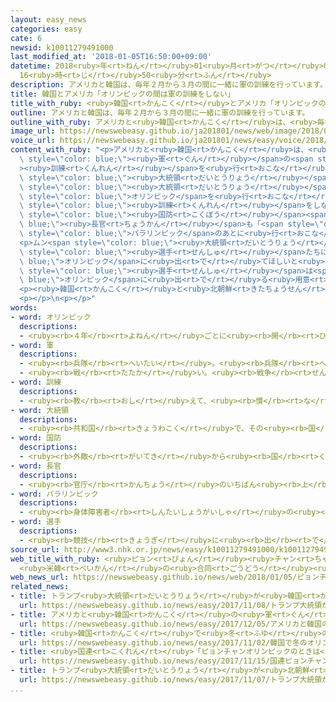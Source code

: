 ```yaml
---
layout: easy_news
categories: easy
cate: 6
newsid: k10011279491000
last_modified_at: '2018-01-05T16:50:00+09:00'
datetime: 2018<ruby>年<rt>ねん</rt></ruby>01<ruby>月<rt>がつ</rt></ruby>05<ruby>日<rt>にち</rt></ruby>
  16<ruby>時<rt>じ</rt></ruby>50<ruby>分<rt>ふん</rt></ruby>
description: アメリカと韓国は、毎年２月から３月の間に一緒に軍の訓練を行っています。
title: 韓国とアメリカ「オリンピックの間は軍の訓練をしない」
title_with_ruby: <ruby>韓国<rt>かんこく</rt></ruby>とアメリカ「オリンピックの<ruby>間<rt>あいだ</rt></ruby>は<ruby>軍<rt>ぐん</rt></ruby>の<ruby>訓練<rt>くんれん</rt></ruby>をしない」
outline: アメリカと韓国は、毎年２月から３月の間に一緒に軍の訓練を行っています。
outline_with_ruby: アメリカと<ruby>韓国<rt>かんこく</rt></ruby>は、<ruby>毎年<rt>まいとし</rt></ruby>２<ruby>月<rt>がつ</rt></ruby>から３<ruby>月<rt>がつ</rt></ruby>の<ruby>間<rt>あいだ</rt></ruby>に<ruby>一緒<rt>いっしょ</rt></ruby>に<ruby>軍<rt>ぐん</rt></ruby>の<ruby>訓練<rt>くんれん</rt></ruby>を<ruby>行<rt>おこな</rt></ruby>っています。
image_url: https://newswebeasy.github.io/ja201801/news/web/image/2018/01/05/K10011279491_1801050613_1801050616_01_03.jpg
voice_url: https://newswebeasy.github.io/ja201801/news/easy/voice/2018/01/05/k10011279491000.mp3
content_with_ruby: "<p>アメリカと<ruby>韓国<rt>かんこく</rt></ruby>は、<ruby>毎年<rt>まいとし</rt></ruby>２<ruby>月<rt>がつ</rt></ruby>から３<ruby>月<rt>がつ</rt></ruby>の<ruby>間<rt>あいだ</rt></ruby>に<ruby>一緒<rt>いっしょ</rt></ruby>に<span\
  \ style=\"color: blue;\"><ruby>軍<rt>ぐん</rt></ruby></span>の<span style=\"color: blue;\"\
  ><ruby>訓練<rt>くんれん</rt></ruby></span>を<ruby>行<rt>おこな</rt></ruby>っています。アメリカのトランプ<span\
  \ style=\"color: blue;\"><ruby>大統領<rt>だいとうりょう</rt></ruby></span>と<ruby>韓国<rt>かんこく</rt></ruby>のムン・ジェイン<span\
  \ style=\"color: blue;\"><ruby>大統領<rt>だいとうりょう</rt></ruby></span>は<ruby>４日<rt>よっか</rt></ruby>、<ruby>電話<rt>でんわ</rt></ruby>で<ruby>話<rt>はなし</rt></ruby>をしました。そして、２<ruby>月<rt>がつ</rt></ruby>に<ruby>韓国<rt>かんこく</rt></ruby>のピョンチャンで<span\
  \ style=\"color: blue;\">オリンピック</span>を<ruby>行<rt>おこな</rt></ruby>っている<ruby>間<rt>あいだ</rt></ruby>は、<span\
  \ style=\"color: blue;\"><ruby>訓練<rt>くんれん</rt></ruby></span>をしないと<ruby>決<rt>き</rt></ruby>めました。アメリカのマティス<span\
  \ style=\"color: blue;\"><ruby>国防<rt>こくぼう</rt></ruby></span><span style=\"color:\
  \ blue;\"><ruby>長官<rt>ちょうかん</rt></ruby></span>も「<span style=\"color: blue;\"><ruby>訓練<rt>くんれん</rt></ruby></span>は<span\
  \ style=\"color: blue;\">パラリンピック</span>のあとに<ruby>行<rt>おこな</rt></ruby>います」と<ruby>言<rt>い</rt></ruby>いました。</p>\n\
  <p>ムン<span style=\"color: blue;\"><ruby>大統領<rt>だいとうりょう</rt></ruby></span>は、<ruby>北朝鮮<rt>きたちょうせん</rt></ruby>の<span\
  \ style=\"color: blue;\"><ruby>選手<rt>せんしゅ</rt></ruby></span>たちにも<span style=\"color:\
  \ blue;\">オリンピック</span>に<ruby>出<rt>で</rt></ruby>てほしいと<ruby>考<rt>かんが</rt></ruby>えています。<ruby>北朝鮮<rt>きたちょうせん</rt></ruby>のキム・ジョンウン<ruby>朝鮮労働党委員長<rt>ちょうせんろうどうとういいんちょう</rt></ruby>は<ruby>１日<rt>ついたち</rt></ruby>、「<ruby>北朝鮮<rt>きたちょうせん</rt></ruby>の<span\
  \ style=\"color: blue;\"><ruby>選手<rt>せんしゅ</rt></ruby></span>は<span style=\"color:\
  \ blue;\">オリンピック</span>に<ruby>出<rt>で</rt></ruby>る<ruby>用意<rt>ようい</rt></ruby>がある。<ruby>韓国<rt>かんこく</rt></ruby>とすぐに<ruby>話<rt>はなし</rt></ruby>をして、<ruby>出<rt>で</rt></ruby>るかどうか<ruby>決<rt>き</rt></ruby>めることができる」と<ruby>言<rt>い</rt></ruby>いました。</p>\n\
  <p><ruby>韓国<rt>かんこく</rt></ruby>と<ruby>北朝鮮<rt>きたちょうせん</rt></ruby>は<ruby>９日<rt>ここのか</rt></ruby>に、<ruby>韓国<rt>かんこく</rt></ruby>と<ruby>北朝鮮<rt>きたちょうせん</rt></ruby>の<ruby>間<rt>あいだ</rt></ruby>にあるパンムンジョムで<ruby>話<rt>はなし</rt></ruby>をすることになりました。</p>\n\
  <p></p>\n<p></p>"
words:
- word: オリンピック
  descriptions:
  - <ruby><rb>４年</rb><rt>よねん</rt></ruby>ごとに<ruby><rb>開</rb><rt>ひら</rt></ruby>かれ、<ruby><rb>世界</rb><rt>せかい</rt></ruby>じゅうの<ruby><rb>国々</rb><rt>くにぐに</rt></ruby>から<ruby><rb>選手</rb><rt>せんしゅ</rt></ruby>が<ruby><rb>参加</rb><rt>さんか</rt></ruby>する<ruby><rb>競技大会</rb><rt>きょうぎたいかい</rt></ruby>。<ruby><rb>古代</rb><rt>こだい</rt></ruby>ギリシャのオリンピアで<ruby><rb>開</rb><rt>ひら</rt></ruby>かれた<ruby><rb>古代</rb><rt>こだい</rt></ruby>オリンピックにならって、フランスのクーベルタンの<ruby><rb>力</rb><rt>ちから</rt></ruby>で、１８９６<ruby><rb>年</rb><rt>ねん</rt></ruby>にギリシャのアテネで<ruby><rb>開</rb><rt>ひら</rt></ruby>かれたのが、<ruby><rb>近代</rb><rt>きんだい</rt></ruby>オリンピックの<ruby><rb>始</rb><rt>はじ</rt></ruby>まり。<ruby><rb>五輪</rb><rt>ごりん</rt></ruby>。
- word: 軍
  descriptions:
  - <ruby><rb>兵隊</rb><rt>へいたい</rt></ruby>。<ruby><rb>兵隊</rb><rt>へいたい</rt></ruby>の<ruby><rb>集</rb><rt>あつ</rt></ruby>まり。
  - <ruby><rb>戦</rb><rt>たたか</rt></ruby>い。<ruby><rb>戦争</rb><rt>せんそう</rt></ruby>。
- word: 訓練
  descriptions:
  - <ruby><rb>教</rb><rt>おし</rt></ruby>えて、<ruby><rb>慣</rb><rt>な</rt></ruby>れさせること。また、うまくできるように<ruby><rb>練習</rb><rt>れんしゅう</rt></ruby>すること。
- word: 大統領
  descriptions:
  - <ruby><rb>共和国</rb><rt>きょうわこく</rt></ruby>で、その<ruby><rb>国</rb><rt>くに</rt></ruby>を<ruby><rb>代表</rb><rt>だいひょう</rt></ruby>する<ruby><rb>人</rb><rt>ひと</rt></ruby>。
- word: 国防
  descriptions:
  - <ruby><rb>外敵</rb><rt>がいてき</rt></ruby>から<ruby><rb>国</rb><rt>くに</rt></ruby>を<ruby><rb>守</rb><rt>まも</rt></ruby>ること。<ruby><rb>国</rb><rt>くに</rt></ruby>の<ruby><rb>守</rb><rt>まも</rt></ruby>り。
- word: 長官
  descriptions:
  - <ruby><rb>官庁</rb><rt>かんちょう</rt></ruby>のいちばん<ruby><rb>上</rb><rt>うえ</rt></ruby>の<ruby><rb>役目</rb><rt>やくめ</rt></ruby>。また、その<ruby><rb>役目</rb><rt>やくめ</rt></ruby>の<ruby><rb>人</rb><rt>ひと</rt></ruby>。<ruby><rb>次官</rb><rt>じかん</rt></ruby>の<ruby><rb>上</rb><rt>うえ</rt></ruby>。
- word: パラリンピック
  descriptions:
  - <ruby><rb>身体障害者</rb><rt>しんたいしょうがいしゃ</rt></ruby>の<ruby><rb>国際</rb><rt>こくさい</rt></ruby>スポーツ<ruby><rb>大会</rb><rt>たいかい</rt></ruby>。<ruby><rb>４年</rb><rt>よねん</rt></ruby>に<ruby><rb>一度</rb><rt>いちど</rt></ruby>、オリンピック<ruby><rb>開催地</rb><rt>かいさいち</rt></ruby>で<ruby><rb>行</rb><rt>おこな</rt></ruby>われる。
- word: 選手
  descriptions:
  - <ruby><rb>競技</rb><rt>きょうぎ</rt></ruby>に<ruby><rb>出</rb><rt>で</rt></ruby>るために<ruby><rb>選</rb><rt>えら</rt></ruby>ばれた<ruby><rb>人</rb><rt>ひと</rt></ruby>。
source_url: http://www3.nhk.or.jp/news/easy/k10011279491000/k10011279491000.html
web_title_with_ruby: <ruby>ピョン<rt>ぴょん</rt></ruby><ruby>チャン<rt>ちゃん</rt></ruby><ruby>五輪<rt>ごりん</rt></ruby><ruby>期間中<rt>きかんちゅう</rt></ruby>
  <ruby>米韓<rt>べいかん</rt></ruby>の<ruby>合同<rt>ごうどう</rt></ruby><ruby>軍事<rt>ぐんじ</rt></ruby><ruby>演習<rt>えんしゅう</rt></ruby>は<ruby>実施<rt>じっし</rt></ruby>せず
web_news_url: https://newswebeasy.github.io/news/web/2018/01/05/ピョンチャン五輪期間中-米韓の合同軍事演習は実施せず
related_news:
- title: トランプ<ruby>大統領<rt>だいとうりょう</rt></ruby>が<ruby>韓国<rt>かんこく</rt></ruby>の<ruby>国会<rt>こっかい</rt></ruby>で<ruby>演説<rt>えんぜつ</rt></ruby>をする
  url: https://newswebeasy.github.io/news/easy/2017/11/08/トランプ大統領が韓国の国会で演説をする
- title: アメリカと<ruby>韓国<rt>かんこく</rt></ruby>の<ruby>軍<rt>ぐん</rt></ruby>が<ruby>一緒<rt>いっしょ</rt></ruby>に<ruby>訓練<rt>くんれん</rt></ruby>を<ruby>始<rt>はじ</rt></ruby>める
  url: https://newswebeasy.github.io/news/easy/2017/12/05/アメリカと韓国の軍が一緒に訓練を始める
- title: <ruby>韓国<rt>かんこく</rt></ruby>で<ruby>冬<rt>ふゆ</rt></ruby>のオリンピックの<ruby>聖火<rt>せいか</rt></ruby>リレーが<ruby>始<rt>はじ</rt></ruby>まる
  url: https://newswebeasy.github.io/news/easy/2017/11/02/韓国で冬のオリンピックの聖火リレーが始まる
- title: <ruby>国連<rt>こくれん</rt></ruby>「ピョンチャンオリンピックのときは<ruby>戦争<rt>せんそう</rt></ruby>をやめよう」
  url: https://newswebeasy.github.io/news/easy/2017/11/15/国連ピョンチャンオリンピックのときは戦争をやめよう
- title: トランプ<ruby>大統領<rt>だいとうりょう</rt></ruby>が<ruby>北朝鮮<rt>きたちょうせん</rt></ruby>に<ruby>拉致<rt>らち</rt></ruby>された<ruby>人<rt>ひと</rt></ruby>と<ruby>家族<rt>かぞく</rt></ruby>に<ruby>会<rt>あ</rt></ruby>う
  url: https://newswebeasy.github.io/news/easy/2017/11/07/トランプ大統領が北朝鮮に拉致された人と家族に会う
...
```

